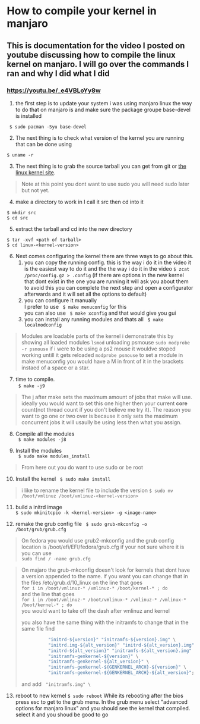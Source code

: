 # How to compile your kernel in manjaro
## This is documentation for the video I posted on youtube discussing how to compile the linux kernel on manjaro. I will go over the commands I ran and why I did what I did
### https://youtu.be/_e4VBLoYy8w
1. the first step is to update your system i was using manjaro linux the way to do that on manjaro is and make sure the package groupe base-devel is installed 

``` $ sudo pacman -Syu base-devel```

2. The next thing is to check what version of the kernel you are running that can be done using 

``` $ uname -r ```

3. The next thing is to grab the source tarball you can get from git or [the linux kernel site](https://www.kernel.org).

> Note at this point you dont want to use sudo you will need sudo later but not yet.

4. make a directory to work in I call it src then cd into it
```
$ mkdir src
$ cd src 
```
5. extract the tarball and cd into the new directory
```
$ tar -xvf <path of tarball>
$ cd linux-<kernel-version>
```
6. Next comes configuring the kernel there are three ways to go about this.
    1. you can copy the running config. this is the way i do it in the video it is the easiest way to do it and the the way i do it in the video 
  ``` $ zcat /proc/config.gz > .config ```
  (if there are options in the new kernel that dont exist in the one you are running it will ask you about them to avoid this you can complete the next step and  open a configurator afterwards and it will set all the options to default)  
    2. you can configure it manually   
    I prefer to use ``` $ make menuconfig``` for this   
    you can also use ``` $ make xconfig``` and that would give you gui  
    3. you can install any running modules and thats all
    ``` $ make localmodconfig```
    
> Modules are loadable parts of the kernel i demonstrate this by showing all loaded modules ```lsmod``` unloading psmouse ```sudo modprobe -r psmouse``` if i were to be using a ps2 mouse it wouldve stoped working untill it gets reloaded ```modprobe psmouse``` to set a module in make menuconfig you would have a M in front of it in the brackets instaed of a space or a star.

7. time to compile.  
``` $ make -j9```
> The j after make sets the maximum amount of jobs that make will use. ideally you would want to set this one higher then your current **core** count(not thread count if you don't believe me try it). The reason you want to go one or two over is because it only sets the maximum concurrent jobs it will usaully be using less then what you assign.

8. Compile all the modules  
``` $ make modules -j8```

9. Install the modules  
``` $ sudo make modules_install```  
> From here out you do want to use sudo or be root 

10. Install the kernel
``` $ sudo make install```
> i like to rename the kernel file to include the version ```$ sudo mv /boot/vmlinuz /boot/vmlinuz-<kernel-version>``` 
11. build a initrd image  
``` $ sudo mkinitcpio -k <kernel-version> -g <image-name> ```

12. remake the grub config file
``` $ sudo grub-mkconfig -o /boot/grub/grub.cfg```
> On fedora you would use grub2-mkconfig and the grub config location is /boot/efi/EFI/fedora/grub.cfg if your not sure where it is you can use  
> ```sudo find / -name grub.cfg```

> On majaro the grub-mkconfig doesn't look for kernels that dont have a version appended to the name. if you want you can change that in the files /etc/grub.d/10_linux
> on the line that goes  
> ``` for i in /boot/vmlinuz-* /vmlinuz-* /boot/kernel-* ; do ```  
> and the line that goes  
> ``` for i in /boot/vmlinuz-* /boot/vmlinux-* /vmlinuz-* /vmlinux-* /boot/kernel-* ; do ```  
> you would want to take off the dash after vmlinuz and kernel
> 
> you also have the same thing with the initramfs to change that in the same file find
> ``` for i in "initrd.img-${version}" "initrd-${version}.img" "initrd-${version}.gz" \
>           "initrd-${version}" "initramfs-${version}.img" \
>           "initrd.img-${alt_version}" "initrd-${alt_version}.img" \
>           "initrd-${alt_version}" "initramfs-${alt_version}.img" \
>           "initramfs-genkernel-${version}" \
>           "initramfs-genkernel-${alt_version}" \
>           "initramfs-genkernel-${GENKERNEL_ARCH}-${version}" \
>           "initramfs-genkernel-${GENKERNEL_ARCH}-${alt_version}"; do
> ```
> and add ``` "initramfs.img" \```

13. reboot to new kernel
``` $ sudo reboot ```
While its rebooting after the bios press esc to get to the grub menu. In the grub menu select "advanced options for manjaro linux" and you should see the kernel that compiled. select it and you shoud be good to go
 

